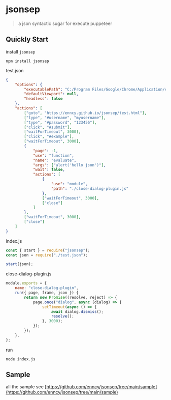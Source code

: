 # jsonsep
> a json syntactic sugar for execute puppeteer


## Quickly Start
install `jsonsep`
```shell
npm install jsonsep
```
test.json
```json
{
    "options": {
        "executablePath": "C:/Program Files/Google/Chrome/Application/chrome.exe",
        "defaultViewport": null,
        "headless": false
    },
    "actions": [
        ["goto", "https://enncy.github.io/jsonsep/test.html"],
        ["type", "#username", "myusername"],
        ["type", "#password", "123456"],
        ["click", "#submit"],
        ["waitForTimeout", 3000],
        ["click", "#example"],
        ["waitForTimeout", 3000],
        {
            "page": -1,
            "use": "function",
            "name": "evaluate",
            "args": ["alert('hello json')"],
            "wait": false,
            "actions": [
                {
                    "use": "module",
                    "path": "./close-dialog-plugin.js"
                },
                ["waitForTimeout", 3000],
                ["close"]
            ]
        },
        ["waitForTimeout", 3000],
        ["close"]
    ]
}

```
index.js
```js
const { start } = require("jsonsep");
const json = require("./test.json");

start(json);

```
close-dialog-plugin.js
```js
module.exports = {
    name: "close-dialog-plugin",
    run({ page, frame, json }) {
        return new Promise((resolve, reject) => {
            page.once("dialog", async (dialog) => {
                setTimeout(async () => {
                    await dialog.dismiss();
                    resolve();
                }, 3000);
            });
        });
    },
};

```
run
```shell
node index.js
```

## Sample

all the sample see [https://github.com/enncy/jsonsep/tree/main/sample](https://github.com/enncy/jsonsep/tree/main/sample)